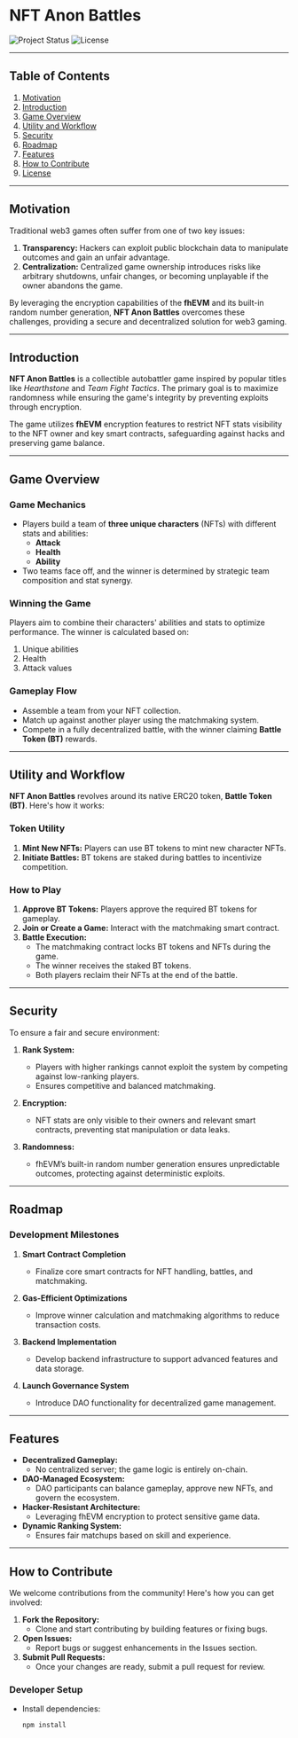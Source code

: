 # **NFT Anon Battles**

![Project Status](https://img.shields.io/badge/status-in%20development-yellow)
![License](https://img.shields.io/badge/license-MIT-green)

---

## **Table of Contents**

1. [Motivation](#motivation)
2. [Introduction](#introduction)
3. [Game Overview](#game-overview)
4. [Utility and Workflow](#utility-and-workflow)
5. [Security](#security)
6. [Roadmap](#roadmap)
7. [Features](#features)
8. [How to Contribute](#how-to-contribute)
9. [License](#license)

---

## **Motivation**

Traditional web3 games often suffer from one of two key issues:

1. **Transparency:** Hackers can exploit public blockchain data to manipulate outcomes and gain an unfair advantage.
2. **Centralization:** Centralized game ownership introduces risks like arbitrary shutdowns, unfair changes, or becoming unplayable if the owner abandons the game.

By leveraging the encryption capabilities of the **fhEVM** and its built-in random number generation, **NFT Anon Battles** overcomes these challenges, providing a secure and decentralized solution for web3 gaming.

---

## **Introduction**

**NFT Anon Battles** is a collectible autobattler game inspired by popular titles like _Hearthstone_ and _Team Fight Tactics_. The primary goal is to maximize randomness while ensuring the game's integrity by preventing exploits through encryption.

The game utilizes **fhEVM** encryption features to restrict NFT stats visibility to the NFT owner and key smart contracts, safeguarding against hacks and preserving game balance.

---

## **Game Overview**

### **Game Mechanics**

- Players build a team of **three unique characters** (NFTs) with different stats and abilities:
  - **Attack**
  - **Health**
  - **Ability**
- Two teams face off, and the winner is determined by strategic team composition and stat synergy.

### **Winning the Game**

Players aim to combine their characters' abilities and stats to optimize performance. The winner is calculated based on:

1. Unique abilities
2. Health
3. Attack values

### **Gameplay Flow**

- Assemble a team from your NFT collection.
- Match up against another player using the matchmaking system.
- Compete in a fully decentralized battle, with the winner claiming **Battle Token (BT)** rewards.

---

## **Utility and Workflow**

**NFT Anon Battles** revolves around its native ERC20 token, **Battle Token (BT)**. Here's how it works:

### **Token Utility**

1. **Mint New NFTs:** Players can use BT tokens to mint new character NFTs.
2. **Initiate Battles:** BT tokens are staked during battles to incentivize competition.

### **How to Play**

1. **Approve BT Tokens:** Players approve the required BT tokens for gameplay.
2. **Join or Create a Game:** Interact with the matchmaking smart contract.
3. **Battle Execution:**
   - The matchmaking contract locks BT tokens and NFTs during the game.
   - The winner receives the staked BT tokens.
   - Both players reclaim their NFTs at the end of the battle.

---

## **Security**

To ensure a fair and secure environment:

1. **Rank System:**

   - Players with higher rankings cannot exploit the system by competing against low-ranking players.
   - Ensures competitive and balanced matchmaking.

2. **Encryption:**

   - NFT stats are only visible to their owners and relevant smart contracts, preventing stat manipulation or data leaks.

3. **Randomness:**
   - fhEVM’s built-in random number generation ensures unpredictable outcomes, protecting against deterministic exploits.

---

## **Roadmap**

### **Development Milestones**

1. **Smart Contract Completion**

   - Finalize core smart contracts for NFT handling, battles, and matchmaking.

2. **Gas-Efficient Optimizations**

   - Improve winner calculation and matchmaking algorithms to reduce transaction costs.

3. **Backend Implementation**

   - Develop backend infrastructure to support advanced features and data storage.

4. **Launch Governance System**
   - Introduce DAO functionality for decentralized game management.

---

## **Features**

- **Decentralized Gameplay:**
  - No centralized server; the game logic is entirely on-chain.
- **DAO-Managed Ecosystem:**
  - DAO participants can balance gameplay, approve new NFTs, and govern the ecosystem.
- **Hacker-Resistant Architecture:**
  - Leveraging fhEVM encryption to protect sensitive game data.
- **Dynamic Ranking System:**
  - Ensures fair matchups based on skill and experience.

---

## **How to Contribute**

We welcome contributions from the community! Here's how you can get involved:

1. **Fork the Repository:**
   - Clone and start contributing by building features or fixing bugs.
2. **Open Issues:**
   - Report bugs or suggest enhancements in the Issues section.
3. **Submit Pull Requests:**
   - Once your changes are ready, submit a pull request for review.

### **Developer Setup**

- Install dependencies:
  ```bash
  npm install
  ```

